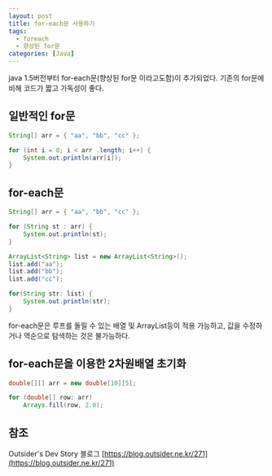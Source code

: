```yaml
---
layout: post
title: for-each문 사용하기
tags:
  - foreach
  - 향상된 for문
categories: [Java]
---
```

java 1.5버전부터 for-each문(향상된 for문 이라고도함)이 추가되었다. 기존의 for문에 비해 코드가 짧고 가독성이 좋다.

## 일반적인 for문
```java
String[] arr = { "aa", "bb", "cc" };

for (int i = 0; i < arr .length; i++) {
    System.out.println(arr[i]);
}
```

## for-each문
```java
String[] arr = { "aa", "bb", "cc" };

for (String st : arr) {
    System.out.println(st);
}
```

```java
ArrayList<String> list = new ArrayList<String>();
list.add("aa");
list.add("bb");
list.add("cc");

for(String str: list) {
    System.out.println(str);
}
```

for-each문은 루프를 돌릴 수 있는 배열 및 ArrayList등이 적용 가능하고, 값을 수정하거나 역순으로 탐색하는 것은 불가능하다.

## for-each문을 이용한 2차원배열 초기화
```java
double[][] arr = new double[10][5];

for (double[] row: arr)
    Arrays.fill(row, 2.0);
```

## 참조
Outsider's Dev Story 블로그 [https://blog.outsider.ne.kr/271](https://blog.outsider.ne.kr/271)
